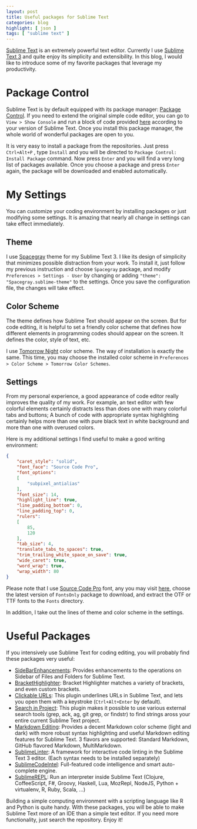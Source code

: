 ```yaml
---
layout: post
title: Useful packages for Sublime Text
categories: blog
highlight: [ json ]
tags: [ "sublime text" ]
---
```


[Sublime Text](http://www.sublimetext.com/) is an extremely powerful text editor. Currently I use [Sublime Text 3](http://www.sublimetext.com/3) and quite enjoy its simplicity and extensibility. In this blog, I would like to introduce some of my favorite packages that leverage my productivity.

# Package Control

Sublime Text is by default equipped with its package manager: [Package Control](https://sublime.wbond.net/). If you need to extend the original simple code editor, you can go to `View > Show Console` and run a block of code provided [here](https://sublime.wbond.net/installation) according to your version of Sublime Text. Once you install this package manager, the whole world of wonderful packages are open to you.

It is very easy to install a package from the repositories. Just press  `Ctrl+Alt+P` , type `Install` and you will be directed to `Package Control: Install Package` command. Now press `Enter` and you will find a very long list of packages available. Once you choose a package and press `Enter` again, the package will be downloaded and enabled automatically.

# My Settings

You can customize your coding environment by installing packages or just modifying some settings. It is amazing that nearly all change in settings can take effect immediately.


## Theme

I use [Spacegray](http://kkga.github.io/spacegray/) theme for my Sublime Text 3. I like its design of simplicity that minimizes possible distraction from your work. To install it, just follow my previous instruction and choose `Spacegray` package, and modify `Preferences > Settings - User` by changing or adding `"theme": "Spacegray.sublime-theme"` to the settings. Once you save the configuration file, the changes will take effect.

## Color Scheme

The theme defines how Sublime Text should appear on the screen. But for code editing, it is helpful to set a friendly color scheme that defines how different elements in programming codes should appear on the screen. It defines the color, style of text, etc. 

I use [Tomorrow Night](https://sublime.wbond.net/packages/Tomorrow%20Color%20Schemes) color scheme. The way of installation is exactly the same. This time, you may choose the installed color scheme in `Preferences > Color Scheme > Tomorrow Color Schemes`.

## Settings

From my personal experience, a good appearance of code editor really improves the quality of my work. For example, an text editor with few colorful elements certainly distracts less than does one with many colorful tabs and buttons; A bunch of code with appropriate syntax highlighting certainly helps more than one with pure black text in white background and more than one with overused colors.

Here is my additional settings I find useful to make a good writing environment:

```json
{
    "caret_style": "solid",
    "font_face": "Source Code Pro",
    "font_options":
    [
        "subpixel_antialias"
    ],
    "font_size": 14,
    "highlight_line": true,
    "line_padding_bottom": 0,
    "line_padding_top": 0,
    "rulers":
    [
        85,
        120
    ],
    "tab_size": 4,
    "translate_tabs_to_spaces": true,
    "trim_trailing_white_space_on_save": true,
    "wide_caret": true,
    "word_wrap": true,
    "wrap_width": 80
}
```

Please note that I use [Source Code Pro](http://www.google.com/fonts/specimen/Source+Code+Pro) font, any you may visit [here](http://sourceforge.net/projects/sourcecodepro.adobe/files/), choose the latest version of `FontsOnly` package to download, and extract the OTF or TTF fonts to the `Fonts` directory.

In addition, I take out the lines of theme and color scheme in the settings.

# Useful Packages

If you intensively use Sublime Text for coding editing, you will probably find these packages very useful:

- [SideBarEnhancements](https://sublime.wbond.net/packages/SideBarEnhancements): Provides enhancements to the operations on Sidebar of Files and Folders for Sublime Text.
- [BracketHighlighter](https://sublime.wbond.net/packages/BracketHighlighter): Bracket Highlighter matches a variety of brackets, and even custom brackets.
- [Clickable URLs](https://sublime.wbond.net/packages/Clickable%20URLs): This plugin underlines URLs in Sublime Text, and lets you open them with a keystroke (`Ctrl+Alt+Enter` by default).
- [Search in Project](https://sublime.wbond.net/packages/Search%20in%20Project): This plugin makes it possible to use various external search tools (grep, ack, ag, git grep, or findstr) to find strings aross your entire current Sublime Text project.
- [Markdown Editing](https://sublime.wbond.net/packages/MarkdownEditing): Provides a decent Markdown color scheme (light and dark) with more robust syntax highlighting and useful Markdown editing features for Sublime Text. 3 flavors are supported: Standard Markdown, GitHub flavored Markdown, MultiMarkdown.
- [SublimeLinter](https://sublime.wbond.net/packages/SublimeLinter): A framework for interactive code linting in the Sublime Text 3 editor. (Each syntax needs to be installed separately)
- [SublimeCodeIntel](https://sublime.wbond.net/packages/SublimeCodeIntel): Full-featured code intelligence and smart auto-complete engine.
- [SublimeREPL](https://sublime.wbond.net/packages/SublimeREPL): Run an interpreter inside Sublime Text (Clojure, CoffeeScript, F#, Groovy, Haskell, Lua, MozRepl, NodeJS, Python + virtualenv, R, Ruby, Scala, ...)

Building a simple computing environment with a scripting language like R and Python is quite handy. With these packages, you will be able to make Sublime Text more of an IDE than a simple text editor. If you need more functionality, just search the repository. Enjoy it!
